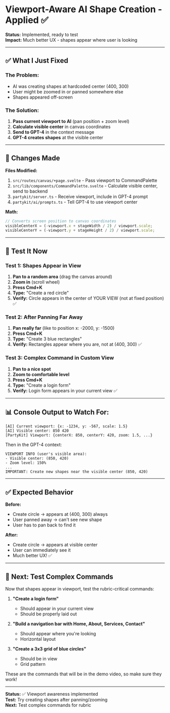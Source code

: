 # Viewport-Aware AI Shape Creation - Applied ✅

**Status:** Implemented, ready to test  
**Impact:** Much better UX - shapes appear where user is looking

---

## ✅ What I Just Fixed

### The Problem:

- AI was creating shapes at hardcoded center (400, 300)
- User might be zoomed in or panned somewhere else
- Shapes appeared off-screen

### The Solution:

1. **Pass current viewport to AI** (pan position + zoom level)
2. **Calculate visible center** in canvas coordinates
3. **Send to GPT-4** in the context message
4. **GPT-4 creates shapes** at the visible center

---

## 🔧 Changes Made

**Files Modified:**

1. `src/routes/canvas/+page.svelte` - Pass viewport to CommandPalette
2. `src/lib/components/CommandPalette.svelte` - Calculate visible center, send to backend
3. `partykit/server.ts` - Receive viewport, include in GPT-4 prompt
4. `partykit/ai/prompts.ts` - Tell GPT-4 to use viewport center

**Math:**

```typescript
// Converts screen position to canvas coordinates
visibleCenterX = (-viewport.x + stageWidth / 2) / viewport.scale;
visibleCenterY = (-viewport.y + stageHeight / 2) / viewport.scale;
```

---

## 🧪 Test It Now

### Test 1: Shapes Appear in View

1. **Pan to a random area** (drag the canvas around)
2. **Zoom in** (scroll wheel)
3. **Press Cmd+K**
4. **Type:** "Create a red circle"
5. **Verify:** Circle appears in the center of YOUR VIEW (not at fixed position) ✅

### Test 2: After Panning Far Away

1. **Pan really far** (like to position x: -2000, y: -1500)
2. **Press Cmd+K**
3. **Type:** "Create 3 blue rectangles"
4. **Verify:** Rectangles appear where you are, not at (400, 300) ✅

### Test 3: Complex Command in Custom View

1. **Pan to a nice spot**
2. **Zoom to comfortable level**
3. **Press Cmd+K**
4. **Type:** "Create a login form"
5. **Verify:** Login form appears in your current view ✅

---

## 📊 Console Output to Watch For:

```
[AI] Current viewport: {x: -1234, y: -567, scale: 1.5}
[AI] Visible center: 850 420
[PartyKit] Viewport: {centerX: 850, centerY: 420, zoom: 1.5, ...}
```

Then in the GPT-4 context:

```
VIEWPORT INFO (user's visible area):
- Visible center: (850, 420)
- Zoom level: 150%
...
IMPORTANT: Create new shapes near the visible center (850, 420)
```

---

## ✅ Expected Behavior

**Before:**

- Create circle → appears at (400, 300) always
- User panned away → can't see new shape
- User has to pan back to find it

**After:**

- Create circle → appears at visible center
- User can immediately see it
- Much better UX! ✅

---

## 🎯 Next: Test Complex Commands

Now that shapes appear in viewport, test the rubric-critical commands:

1. **"Create a login form"**
   - Should appear in your current view
   - Should be properly laid out
2. **"Build a navigation bar with Home, About, Services, Contact"**
   - Should appear where you're looking
   - Horizontal layout

3. **"Create a 3x3 grid of blue circles"**
   - Should be in view
   - Grid pattern

These are the commands that will be in the demo video, so make sure they work!

---

**Status:** ✅ Viewport awareness implemented  
**Test:** Try creating shapes after panning/zooming  
**Next:** Test complex commands for rubric
